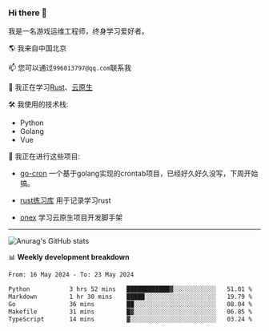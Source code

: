 ### Hi there 👋

我是一名游戏运维工程师，终身学习爱好者。

🌎 我来自中国北京

📫 您可以通过`996013797@qq.com`联系我

🌱 我正在学习[Rust](https://course.rs/)、[云原生](https://konglingfei.com/)

🛠️ 我使用的技术栈:
- Python
- Golang
- Vue

🚀 我正在进行这些项目:
- [go-cron](https://github.com/jami1024/go-cron) 一个基于golang实现的crontab项目，已经好久好久没写，下周开始搞。

- [rust练习库](https://github.com/jami1024/learn_rust) 用于记录学习rust

- [onex](https://github.com/superproj/onex) 学习云原生项目开发脚手架

----

![Anurag's GitHub stats](https://github-readme-stats.vercel.app/api?username=jami1024&show_icons=true&theme=radical)


📊 **Weekly development breakdown**
<!--START_SECTION:waka-->

```txt
From: 16 May 2024 - To: 23 May 2024

Python           3 hrs 52 mins   ████████████▓░░░░░░░░░░░░   51.01 %
Markdown         1 hr 30 mins    █████░░░░░░░░░░░░░░░░░░░░   19.79 %
Go               36 mins         ██░░░░░░░░░░░░░░░░░░░░░░░   08.04 %
Makefile         31 mins         █▓░░░░░░░░░░░░░░░░░░░░░░░   06.85 %
TypeScript       14 mins         ▓░░░░░░░░░░░░░░░░░░░░░░░░   03.24 %
```

<!--END_SECTION:waka-->
<!--
**jami1024/jami1024** is a ✨ _special_ ✨ repository because its `README.md` (this file) appears on your GitHub profile.

Here are some ideas to get you started:

- 🔭 I’m currently working on ...
- 🌱 I’m currently learning ...
- 👯 I’m looking to collaborate on ...
- 🤔 I’m looking for help with ...
- 💬 Ask me about ...
- 📫 How to reach me: ...
- 😄 Pronouns: ...
- ⚡ Fun fact: ...
-->
